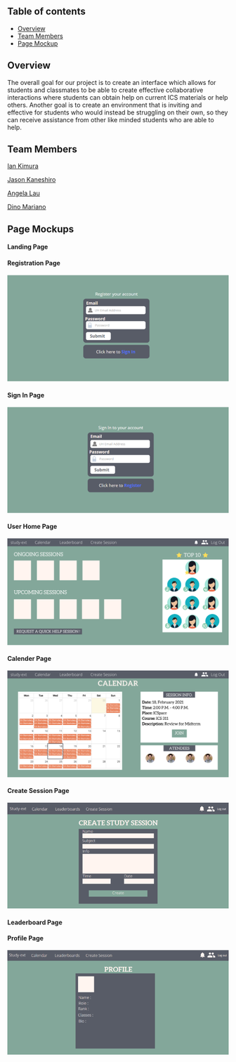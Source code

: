## Table of contents

* [Overview](#overview)
* [Team Members](#team-members)
* [Page Mockup](#page-mockup)

## Overview
The overall goal for our project is to create an interface which allows for students and classmates to be able to create effective collaborative interactions where students can obtain help on current ICS materials or help others. Another goal is to create an environment that is inviting and effective for students who would instead be struggling on their own, so they can receive assistance from other like minded students who are able to help. 

## Team Members
[Ian Kimura](https://ian-kimura.github.io/)

[Jason Kaneshiro](https://jasonkaneshiro.github.io/)

[Angela Lau](https://angcylau.github.io/)

[Dino Mariano](https://d1lm.github.io/)

## Page Mockups

#### Landing Page

#### Registration Page
<img src="doc/registerPage.png">

#### Sign In Page
<img src="doc/signInPage.png">

#### User Home Page
<img src="doc/userHomePage.png">

#### Calender Page
<img src="doc/calendarPage.png">

#### Create Session Page
<img src="doc/createSessionPage.png">

#### Leaderboard Page

#### Profile Page
<img src="doc/profilePage.png">


